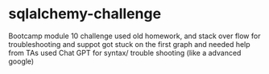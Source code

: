# sqlalchemy-challenge
Bootcamp module 10 challenge
used old homework, and stack over flow for troubleshooting and suppot
got stuck on the first graph and needed help from TAs
used Chat GPT for syntax/ trouble shooting (like a advanced google) 
